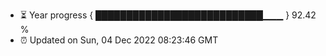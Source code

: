 - ⏳ Year progress { ███████████████████████████▁▁▁ } 92.42 %
- ⏰ Updated on Sun, 04 Dec 2022 08:23:46 GMT

